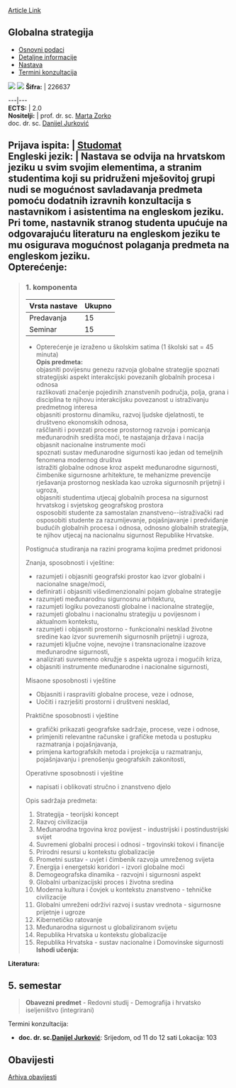 [Article Link](https://www.fhs.hr/predmet/glostr)

## Globalna strategija
  * [Osnovni podaci](https://www.fhs.hr/predmet/glostr#v1id-523744_880601_1_0 "Osnovni podaci")
  * [Detaljne informacije](https://www.fhs.hr/predmet/glostr#v1id-523744_880601_1_1 "Detaljne informacije")
  * [Nastava](https://www.fhs.hr/predmet/glostr#v1id-523744_880601_1_2 "Nastava")
  * [Termini konzultacija](https://www.fhs.hr/predmet/glostr#v1id-523744_880601_1_3 "Termini konzultacija")


[![](https://www.fhs.hr/img/flags/gif/hr.gif)](https://www.fhs.hr/predmet/glostr) [![](https://www.fhs.hr/img/flags/gif/gb.gif)](https://www.fhs.hr/en/course/glostr)
**Šifra:** |  226637  
  
---|---  
**ECTS:** |  2.0   
**Nositelji:** |  prof. dr. sc. [Marta Zorko](https://www.fhs.hr/djelatnik/marta.zorko)   
doc. dr. sc. [Danijel Jurković](https://www.fhs.hr/djelatnik/danijel.jurkovic)   
  
**Prijava ispita:** |  [Studomat](http://www.isvu.hr/studomat)  
**Engleski jezik:** |  Nastava se odvija na hrvatskom jeziku u svim svojim elementima, a stranim studentima koji su pridruženi mješovitoj grupi nudi se mogućnost savladavanja predmeta pomoću dodatnih izravnih konzultacija s nastavnikom i asistentima na engleskom jeziku. Pri tome, nastavnik stranog studenta upućuje na odgovarajuću literaturu na engleskom jeziku te mu osigurava mogućnost polaganja predmeta na engleskom jeziku.   
**Opterećenje:**  
---  
> ### 1. komponenta
> | Vrsta nastave | Ukupno  
> ---|---  
> Predavanja | 15  
> Seminar | 15  
> * Opterećenje je izraženo u školskim satima (1 školski sat = 45 minuta)   
**Opis predmeta:**  
> objasniti povijesnu genezu razvoja globalne strategije spoznati strategijski aspekt interakcijski povezanih globalnih procesa i odnosa  
>  razlikovati značenje pojedinih znanstvenih područja, polja, grana i disciplina te njihovu interakcijsku povezanost u istraživanju predmetnog interesa  
>  objasniti prostornu dinamiku, razvoj ljudske djelatnosti, te društveno ekonomskih odnosa,  
>  raščlaniti i povezati procese prostornog razvoja i pomicanja međunarodnih središta moći, te nastajanja država i nacija  
>  objasnit nacionalne instrumente moći  
>  spoznati sustav međunarodne sigurnosti kao jedan od temeljnih fenomena modernog društva  
>  istražiti globalne odnose kroz aspekt međunarodne sigurnosti, čimbenike sigurnosne arhitekture, te mehanizme prevencije rješavanja prostornog nesklada kao uzroka sigurnosnih prijetnji i ugroza,  
>  objasniti studentima utjecaj globalnih procesa na sigurnost hrvatskog i svjetskog geografskog prostora  
>  osposobiti studente za samostalan znanstveno--istraživački rad  
>  osposobiti studente za razumijevanje, pojašnjavanje i predviđanje budućih globalnih procesa i odnosa, odnosno globalnih strategija, te njihov utjecaj na nacionalnu sigurnost Republike Hrvatske.  
>    
>  Postignuća studiranja na razini programa kojima predmet pridonosi   
>    
>  Znanja, sposobnosti i vještine:  
>  - razumjeti i objasniti geografski prostor kao izvor globalni i nacionalne snage/moći,  
>  - definirati i objasniti višedimenzionalni pojam globalne strategije   
>  - razumjeti međunarodnu sigurnosnu arhitekturu,  
>  - razumjeti logiku povezanosti globalne i nacionalne strategije,  
>  - razumjeti globalnu i nacionalnu strategiju u povijesnom i aktualnom kontekstu,  
>  - razumjeti i objasniti prostorno - funkcionalni nesklad životne sredine kao izvor suvremenih sigurnosnih prijetnji i ugroza,  
>  - razumjeti ključne vojne, nevojne i transnacionalne izazove međunarodne sigurnosti,  
>  - analizirati suvremeno okružje s aspekta ugroza i mogućih kriza,   
>  - objasniti instrumente međunarodne i nacionalne sigurnosti,  
>    
>  Misaone sposobnosti i vještine   
>  - Objasniti i raspraviiti globalne procese, veze i odnose,  
>  - Uočiti i razrješiti prostorni i društveni nesklad,  
>    
>  Praktične sposobnosti i vještine  
>  - grafički prikazati geografske sadržaje, procese, veze i odnose,  
>  - primjeniti relevantne računske i grafičke metoda u postupku razmatranja i pojašnjavanja,  
>  - primjena kartografskih metoda i projekcija u razmatranju, pojašnjavanju i prenošenju geografskih zakonitosti,  
>    
>  Operativne sposobnosti i vještine   
>  - napisati i oblikovati stručno i znanstveno djelo  
>    
>  Opis sadržaja predmeta:   
>  1. Strategija - teorijski koncept  
>  2. Razvoj civilizacija   
>  3. Međunarodna trgovina kroz povijest - industrijski i postindustrijski svijet  
>  4. Suvremeni globalni procesi i odnosi - trgovinski tokovi i financije  
>  5. Prirodni resursi u kontekstu globalizacije  
>  6. Prometni sustav - uvjet i čimbenik razvoja umreženog svijeta  
>  7. Energija i energetski koridori - izvori globalne moći  
>  8. Demogeografska dinamika - razvojni i sigurnosni aspekt  
>  9. Globalni urbanizacijski proces i životna sredina  
>  10. Moderna kultura i čovjek u kontekstu znanstveno - tehničke civilizacije  
>  11. Globalni umreženi održivi razvoj i sustav vrednota - sigurnosne prijetnje i ugroze   
>  12. Kibernetičko ratovanje  
>  13. Međunarodna sigurnost u globaliziranom svijetu  
>  14. Republika Hrvatska u kontekstu globalizacije  
>  15. Republika Hrvatska - sustav nacionalne i Domovinske sigurnosti  
**Ishodi učenja:**  

  
**Literatura:**  

  
**5. semestar**  
---  
> **Obavezni predmet** - Redovni studij - Demografija i hrvatsko iseljeništvo (integrirani)  
>   
Termini konzultacija: 
  * **doc. dr. sc.[Danijel Jurković](https://www.fhs.hr/djelatnik/danijel.jurkovic)**: 
Srijedom, od 11 do 12 sati
Lokacija: 103 


## Obavijesti
[Arhiva obavijesti](https://www.fhs.hr/predmet/glostr?@=21g9i#news_121417 "Arhiva obavijesti")
